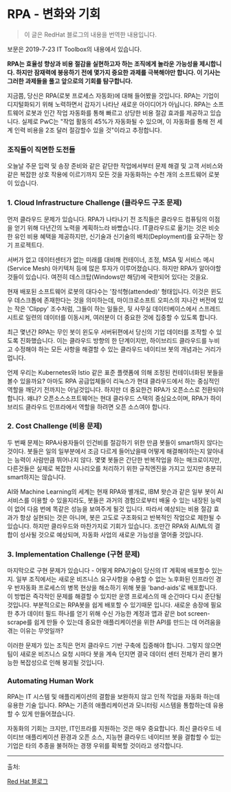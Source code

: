 # RPA - 변화와 기회

> 이 글은 RedHat 블로그의 내용을 번역한 내용입니다.

보문은 2019-7-23 IT Toolbox의 내용에서 있습니다.

**RPA는 효율성 향상과 비용 절감을 실현하고자 하는 조직에게 놀라운 가능성을 제시합니다. 하지만 잠재력에 붕응하기 전에 몇가지 중요한 과제를 극복해야만 합니다. 이 기사는 그러한 과제들을 풀고 앞으로의 기회를 탐구합니다.**

지금쯤, 당신은 RPA(로봇 프로세스 자동화)에 대해 들어봤을 것입니다. RPA는 기업이 디지털화되기 위해 노력하면서 갑자기 나타난 새로운 아이디어가 아닙니다. RPA는 소프트웨어 로봇과 인간 작업 자동화를 통해 빠르고 상당한 비용 절감 효과를 제공하고 있습니다. 실제로 PwC는 "작업 활동의 45%가 자동화될 수 있으며, 이 자동화를 통해 전 세계 인력 비용을 2조 달러 절감할수 있을 것"이라고 추정합니다.

### 조직들이 직면한 도전들

오늘날 주문 입력 및 송장 준비와 같은 같단한 작업에서부터 문제 해결 및 고객 서비스와 같은 복잡한 상호 작용에 이르기까지 모든 것을 자동화하는 수천 개의 소프트웨어 로봇이 있습니다.

### 1. Cloud Infrastructure Challenge (클라우드 구조 문제)

먼저 클라우드 문제가 있습니다. RPA가 나타나기 전 조직들은 클라우드 컴퓨팅의 이점을 얻기 위해 다년간의 노력을 계획하느라 바빴습니다. IT클라우드로 옮기는 것은 비슷한 유인 비용 혜택을 제공하지만, 신기술과 신기술의 배치(Deployment)를 요구하는 장기 프로젝트다.

 서버가 없고 데이터센터가 없는 미래를 대비해 컨테이너, 조정, MSA 및 서비스 메시(Service Mesh) 아키텍처 등에 많은 투자가 이루어졌습니다.  하지만 RPA가 알아야할 것들이 있습니다.  여전히 데스크탑(Windows만 해당)에 국한되어 있다는 것을요.

 현재 배포된 소프트웨어 로봇의 대다수는 '참석형(attended)' 형태입니다. 이것은 윈도우 데스크톱에 존재한다는 것을 의미하는데, 마이크로소프트 오피스의 지나간 버전에 있는 작은 'Clippy' 조수처럼, 그들이 하는 일들은, 뒷 사무실 데이터베이스에서 스프레드시트로 일련의 데이터를 이동시켜, 여러분이 더 중요한 것에 집중할 수 있도록 합니다.

 최근 몇년간 RPA는 무인 봇이 윈도우 서버뒤편에서 당신의 기업 데이터를 조작할 수 있도록 진화했습니다. 이는 클라우드 방향의 한 단계이지만, 하이브리드 클라우드를 누비고 수정해야 하는 모든 사항을 해결할 수 있는 클라우드 네이티브 봇의 개념과는 거리가 멉니다.

언제 우리는 Kubernetes와 Istio 같은 표준 플랫폼에 의해 조정된 컨테이너화된 봇들을 볼수 있을까요? 아마도 RPA 공급업체들이 리눅스가 현대 클라우드에서 하는 중심적인 역할을 깨닫기 전까지는 아닐것입니다. 하지만 더 중요한건 RPA가 오픈소스로 전환되야 합니다. 왜냐? 오픈소스소프트웨어는 현대 클라우드 스택의 중심요소이며, RPA가 하이브리드 클라우드 인프라에서 역할을 하려면 오픈 소스여야 합니다.

### 2. Cost Challenge (비용 문제)

두 번째 문제는 RPA사용자들이 인건비를 절감하기 위한 만큼 봇들이 smart하지 않다는 것이다. 봇들은 일의 일부분에서 조금 다르게 들어났을때 어떻게 해결해야하는지 알아내는 능력이 사람만큼 뛰어나지 않다. 몇몇 봇들은 간단한 반복작업을 하는 매크로이지만, 다른것들은 실제로 복잡한 시나리오를 처리하기 위한 규칙엔진을 가지고 있지만 충분히 smart하지는 않습니다.

 AI와 Machine Learning의 세계는 현재 RPA와 별개로, IBM 왓슨과 같은 일부 봇이 AI서비스를 이용할 수 있을지라도, 봇들은 과거의 경험으로부터 배울 수 있는 내장된 능력이 없어 다음 번에 똑같은 성능을 보여주게 될것 입니다. 따라서 예상되는 비용 절감 효과가 항상 실현되는 것은 아니며, 봇은 고도로 구조화되고 반복적인 작업으로 제한될 수 있습니다. 하지만 클라우드와 마찬가지로 기회가 있습니다. 조만간 RPA와 AI/ML의 결합이 성사될 것으로 예상되며, 자동화 사업의 새로운 가능성을 열어줄 것입니다.

### 3. Implementation Challenge (구현 문제)

마지막으로 구현 문제가 있습니다 - 어떻게 RPA기술이 당신의 IT 계획에 배포할수 있는지. 일부 조직에서는 새로운 비즈니스 요구사항을 수용할 수 없는 노후화된 인프라인 경우 반자동화 프로세스의 병목 현상을 해소하기 위해 봇을 'band-aids'로 배포합니다. 이 방법은 즉각적인 문제를 해결할 수 있지만 운영 프로세스의 매 순간마다 다시 준단될 것입니다. 부분적으로는 RPA봇을 쉽게 배포할 수 있기때문 입니다. 새로운 송장에 필요한 추가 데이터 필드 하나를 얻기 위해 수신 가능한 계정과 앱과 같은 bot screen-scrape를 쉽게 만들 수 있는데 중요한 애플리케이션을 위한 API를 만드는 데 어려움을 겪는 이유는 무엇일까?

이러한 문제가 있는 조직은 먼저 클라우드 기반 구축에 집중해야 합니다. 그렇지 않으면 팀이 새로운 비즈니스 요청 시마다 봇을 계속 던지면 결국 데이터 센터 전체가 관리 불가능한 복잡성으로 인해 붕괴될 것입니다.

### Automating Human Work

RPA는 IT 시스템 및 애플리케이션의 결함을 보완하지 않고 인적 작업을 자동화 하는데 유용한 기술 입니다. RPA는 기존의 애플리케이션과 모니터링 시스템을 통합하는데 유용할 수 있게 만들어졌습니다.

 자동화의 기회는 크지만, IT인프라를 지원하는 것은 매우 중요합니다.  최신 클라우드 네이티브 애플리케이션 환경과 오픈 소스, 지능현 클라우드 네이티브 봇을 결합할 수 있는 기업은 타의 추종을 불허하는 경쟁 우위를 확복할 것이라고 생각합니다.

---

출처:

[Red Hat 블로그](https://www.redhat.com/ko/blog/robotic-process-automation-and-cloud-technology-challenges-and-opportunities)

